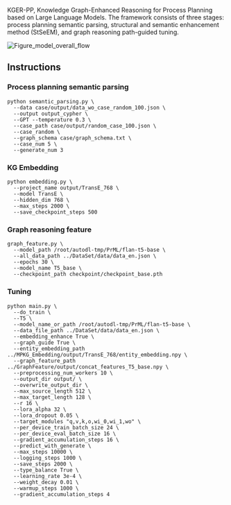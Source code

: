 KGER-PP, Knowledge Graph-Enhanced Reasoning for Process Planning based on Large Language Models. The framework consists of three stages: process planning semantic parsing,  structural and semantic enhancement method (StSeEM), and graph reasoning path-guided tuning.

![Figure_model_overall_flow](https://gitee.com/feng-xueqian/pic-go/raw/master/Figure_model_overall_flow.png)

## Instructions

### Process planning semantic parsing

```shell
python semantic_parsing.py \
  --data case/output/data_wo_case_random_100.json \
  --output output_cypher \
  --GPT --temperature 0.3 \
  --case_path case/output/random_case_100.json \
  --case_random \
  --graph_schema case/graph_schema.txt \
  --case_num 5 \
  --generate_num 3
```

### KG Embedding

```shell
python embedding.py \
  --project_name output/TransE_768 \
  --model TransE \
  --hidden_dim 768 \
  --max_steps 2000 \
  --save_checkpoint_steps 500
```

### Graph reasoning feature

```shell
graph_feature.py \
  --model_path /root/autodl-tmp/PrML/flan-t5-base \
  --all_data_path ../DataSet/data/data_en.json \
  --epochs 30 \
  --model_name T5_base \
  --checkpoint_path checkpoint/checkpoint_base.pth
```

### Tuning

```shell
python main.py \
  --do_train \
  --T5 \
  --model_name_or_path /root/autodl-tmp/PrML/flan-t5-base \
  --data_file_path ../DataSet/data/data_en.json \
  --embedding_enhance True \
  --graph_guide True \
  --entity_embedding_path ../MPKG_Embedding/output/TransE_768/entity_embedding.npy \
  --graph_feature_path ../GraphFeature/output/concat_features_T5_base.npy \
  --preprocessing_num_workers 10 \
  --output_dir output/ \
  --overwrite_output_dir \
  --max_source_length 512 \
  --max_target_length 128 \
  --r 16 \
  --lora_alpha 32 \
  --lora_dropout 0.05 \
  --target_modules "q,v,k,o,wi_0,wi_1,wo" \
  --per_device_train_batch_size 24 \
  --per_device_eval_batch_size 16 \
  --gradient_accumulation_steps 16 \
  --predict_with_generate \
  --max_steps 10000 \
  --logging_steps 1000 \
  --save_steps 2000 \
  --type_balance True \
  --learning_rate 3e-4 \
  --weight_decay 0.01 \
  --warmup_steps 1000 \
  --gradient_accumulation_steps 4
```
